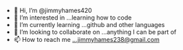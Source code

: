 - 👋 Hi, I’m @jimmyhames420
- 👀 I’m interested in ...learning how to code
- 🌱 I’m currently learning ...github and other languages 
- 💞️ I’m looking to collaborate on ...anything I can be part of
- 📫 How to reach me ...jimmyhames238@gmail.com

<!---
jimmyhames420/jimmyhames420 is a ✨ special ✨ repository because its `README.md` (this file) appears on your GitHub profile.
You can click the Preview link to take a look at your changes.
--->
